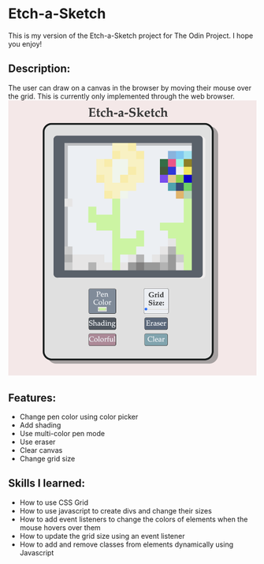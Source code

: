 # Etch-a-Sketch
This is my version of the Etch-a-Sketch project for The Odin Project. I hope you enjoy!

## Description:
The user can draw on a canvas in the browser by moving their mouse over the grid. This is currently only implemented through the web browser.
![Alt text](/etch-a-sketch.png)

## Features:
* Change pen color using color picker
* Add shading
* Use multi-color pen mode
* Use eraser
* Clear canvas
* Change grid size

## Skills I learned:
* How to use CSS Grid
* How to use javascript to create divs and change their sizes
* How to add event listeners to change the colors of elements when the mouse hovers over them
* How to update the grid size using an event listener
* How to add and remove classes from elements dynamically using Javascript

